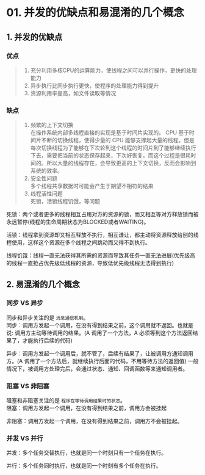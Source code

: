 # 01. 并发的优缺点和易混淆的几个概念

## 1. 并发的优缺点

### 优点
>1. 充分利用多核CPU的运算能力，使线程之间可以并行操作，更快的处理能力
>2. 异步执行比同步执行更快，使程序的处理能力得到提升
>3. 资源利用率提高，如文件读取等情况


### 缺点
>1. 频繁的上下文切换  
在操作系统内部多线程直接的实现是基于时间片实现的。 CPU 基于时间片不断的切换线程，使得少量的 CPU 能够支撑起大量的线程。但是每次切换线程为了能够在下次轮到这个线程的时间片到了能够继续执行下去，需要把当前的状态保存起来，下次好恢复。而这个过程是很耗时间的。所以大量的线程存在，会导致更高的上下文切换，反而会影响到系统的效率。
>2. 安全性问题  
多个线程共享数据时可能会产生于期望不相符的结果
>3. 线程活性问题  
死锁，活锁线程饥饿，等问题

死锁：两个或者更多的线程相互占用对方的资源的锁，而又相互等对方释放锁而被永远暂停(线程的生命周期状态为BLOCKED或者WAITING)。

活锁：线程拿到资源却又相互释放不执行，相互谦让，都主动将资源释放给别的线程使用，这样这个资源在多个线程之间跳动而又得不到执行。

线程饥饿：线程一直无法获得其所需的资源而导致其任务一直无法进展(优先级高的线程一直抢占优先级低线程的资源，导致低优先级线程无法得到执行)


## 2. 易混淆的几个概念

### 同步 VS 异步
同步和异步关注的是 `消息通信机制`。  
同步：调用方发起一个调用，在没有得到结果之前，这个调用就不返回。也就是说: 调用方主动等待调用的结果。(A 调用了一个方法，A 必须等到这个方法返回结果了，才能执行后续的代码)

异步：调用方发起一个调用后，就不管了，后续有结果了，让被调用方通知调用方。(A 调用了一个方法后，就继续执行后面的代码，不用等待方法的返回值) 一般情况下，被调用方处理完后，会通过状态、通知、回调函数等来通知调用者。

### 阻塞 VS 非阻塞
阻塞和非阻塞关注的是 `程序在等待调用结果时的状态`。  
阻塞：调用方发起一个调用，在没有得到结果之前，调用方会被挂起  

非阻塞：调用方发起一个调用，在没有得到结果之前，调用方不会被挂起。

### 并发 VS 并行
并发：多个任务交替执行，也就是同一个时刻只有一个任务在执行。  

并行：多个任务同时执行，也就是同一个时刻有多个任务在执行。